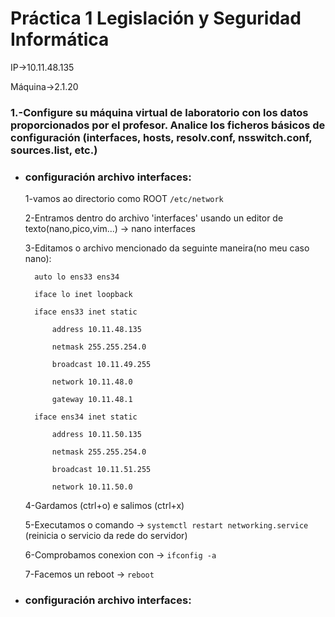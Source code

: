 # **Práctica 1 Legislación y Seguridad Informática**

IP->10.11.48.135

Máquina->2.1.20

### **1.-Configure su máquina virtual de laboratorio con los datos proporcionados por el profesor. Analice los ficheros básicos de configuración (interfaces, hosts, resolv.conf, nsswitch.conf, sources.list, etc.)**

* ### configuración archivo interfaces:

	1-vamos ao directorio como ROOT `/etc/network`

	2-Entramos dentro do archivo 'interfaces' usando un editor de texto(nano,pico,vim...) -> nano interfaces

	3-Editamos o archivo mencionado da seguinte maneira(no meu caso nano):

		auto lo ens33 ens34
 
		iface lo inet loopback
 
		iface ens33 inet static
 
  			address 10.11.48.135
    
  			netmask 255.255.254.0
    
   			broadcast 10.11.49.255
     
   			network 10.11.48.0
     
  			gateway 10.11.48.1
     
  		iface ens34 inet static
  
  			address 10.11.50.135
      
  			netmask 255.255.254.0
      
  			broadcast 10.11.51.255
      
  			network 10.11.50.0
      
	4-Gardamos (ctrl+o) e salimos (ctrl+x)

	5-Executamos o comando -> ```systemctl restart networking.service```  (reinicia o servicio da rede do servidor)

	6-Comprobamos conexion con -> `ifconfig -a`

	7-Facemos un reboot -> `reboot`

* ### configuración archivo interfaces:



